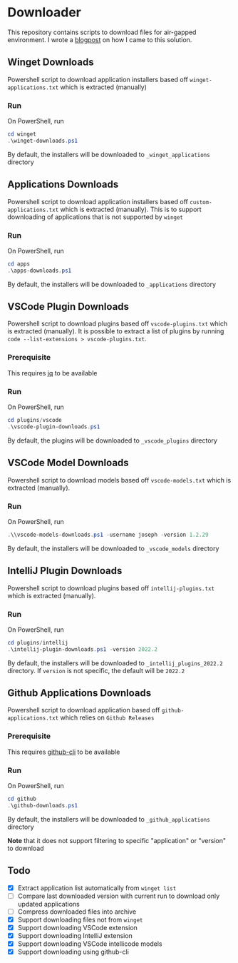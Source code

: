 # Downloader

This repository contains scripts to download files for air-gapped environment. I wrote a [blogpost](https://bwgjoseph.com/how-i-automate-downloading-of-application-installers-using-powershell) on how I came to this solution.

## Winget Downloads

Powershell script to download application installers based off `winget-applications.txt` which is extracted (manually)

### Run

On PowerShell, run

```powershell
cd winget
.\winget-downloads.ps1
```

By default, the installers will be downloaded to `_winget_applications` directory

## Applications Downloads

Powershell script to download application installers based off `custom-applications.txt` which is extracted (manually). This is to support downloading of applications that is not supported by `winget`

### Run

On PowerShell, run

```powershell
cd apps
.\apps-downloads.ps1
```

By default, the installers will be downloaded to `_applications` directory

## VSCode Plugin Downloads

Powershell script to download plugins based off `vscode-plugins.txt` which is extracted (manually). It is possible to extract a list of plugins by running `code --list-extensions > vscode-plugins.txt`.

### Prerequisite

This requires [jq](https://github.com/stedolan/jq) to be available

### Run

On PowerShell, run

```powershell
cd plugins/vscode
.\vscode-plugin-downloads.ps1
```

By default, the plugins will be downloaded to `_vscode_plugins` directory

## VSCode Model Downloads

Powershell script to download models based off `vscode-models.txt` which is extracted (manually).

### Run

On PowerShell, run

```powershell
.\\vscode-models-downloads.ps1 -username joseph -version 1.2.29
```

By default, the installers will be downloaded to `_vscode_models` directory

## IntelliJ Plugin Downloads

Powershell script to download plugins based off `intellij-plugins.txt` which is extracted (manually).

### Run

On PowerShell, run

```powershell
cd plugins/intellij
.\intellij-plugin-downloads.ps1 -version 2022.2
```

By default, the installers will be downloaded to `_intellij_plugins_2022.2` directory. If `version` is not specific, the default will be `2022.2`

## Github Applications Downloads

Powershell script to download application based off `github-applications.txt` which relies on `Github Releases`

### Prerequisite

This requires [github-cli](https://cli.github.com/) to be available

### Run

On PowerShell, run

```powershell
cd github
.\github-downloads.ps1
```

By default, the installers will be downloaded to `_github_applications` directory

**Note** that it does not support filtering to specific "application" or "version" to download

## Todo

- [x] Extract application list automatically from `winget list`
- [ ] Compare last downloaded version with current run to download only updated applications
- [ ] Compress downloaded files into archive
- [x] Support downloading files not from `winget`
- [x] Support downloading VSCode extension
- [x] Support downloading IntelliJ extension
- [x] Support downloading VSCode intellicode models
- [x] Support downloading using github-cli